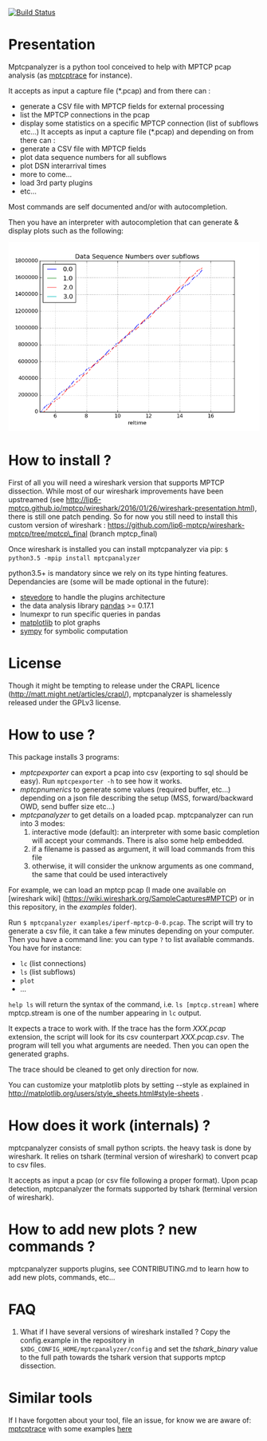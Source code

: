 [![Build Status](https://travis-ci.org/teto/mptcpanalyzer.svg?branch=stats)](https://travis-ci.org/teto/mptcpanalyzer)

Presentation 
===

Mptcpanalyzer is a python tool conceived to help with MPTCP pcap analysis (as [mptcptrace] for instance). 

It accepts as input a capture file (\*.pcap) and from there can :
- generate a CSV file with MPTCP fields for external processing
- list the MPTCP connections in the pcap
- display some statistics on a specific MPTCP connection (list of subflows etc...)
It accepts as input a capture file (\*.pcap) and depending on from there can :
- generate a CSV file with MPTCP fields
- plot data sequence numbers for all subflows
- plot DSN interarrival times
- more to come...
- load 3rd party plugins
- etc...

Most commands are self documented and/or with autocompletion.

Then you have an interpreter with autocompletion that can generate & display plots such as the following:

![Data Sequence Number (DSN) per subflow plot](examples/dsn.png)

How to install ?
===

First of all you will need a wireshark version that supports MPTCP dissection. 
While most of our wireshark improvements have been upstreamed (see http://lip6-mptcp.github.io/mptcp/wireshark/2016/01/26/wireshark-presentation.html), there is still one patch pending. 
So for now you still need to install this custom version of wireshark :
https://github.com/lip6-mptcp/wireshark-mptcp/tree/mptcp\_final (branch mptcp\_final)

Once wireshark is installed you can install mptcpanalyzer via pip:
`$ python3.5 -mpip install mptcpanalyzer`

python3.5+ is mandatory since we rely on its type hinting features.
Dependancies are (some will be made optional in the future):
- [stevedore](http://docs.openstack.org/developer/stevedore/) to handle the
  plugins architecture
- the data analysis library [pandas](http://pandas.pydata.org/) >= 0.17.1
- lnumexpr to run specific queries in pandas
- [matplotlib](http://matplotlib) to plot graphs
- [sympy](http://github.com/sympy/sympy) for symbolic computation

License
===
Though it might be tempting to release under the CRAPL licence (http://matt.might.net/articles/crapl/), mptcpanalyzer is shamelessly released under the GPLv3 license.


How to use ?
===

This package installs 3 programs:
- *mptcpexporter* can export a pcap into csv (exporting to sql should be easy).
Run `mptcpexporter -h` to see how it works.
- *mptcpnumerics* to generate some values (required buffer, etc...) depending on
  a json file describing the setup (MSS, forward/backward OWD, send buffer size
  etc...)
- *mptcpanalyzer* to get details on a loaded pcap. mptcpanalyzer can run into 3 modes:
  1. interactive mode (default): an interpreter with some basic completion will accept your commands. There is also some help embedded.
  2. if a filename is passed as argument, it will load commands from this file
  3. otherwise, it will consider the unknow arguments as one command, the same that could be used interactively

For example, we can load an mptcp pcap (I made one available on [wireshark wiki]
(https://wiki.wireshark.org/SampleCaptures#MPTCP) or in this repository, in the _examples_ folder).

Run  `$ mptcpanalyzer examples/iperf-mptcp-0-0.pcap`. The script will try to generate
a csv file, it can take a few minutes depending on your computer.
Then you have a command line: you can type `?` to list available commands. You have for instance:
- `lc` (list connections)
- `ls` (list subflows)
- `plot` 
- ...

`help ls` will return the syntax of the command, i.e. `ls [mptcp.stream]` where mptcp.stream is one of the number appearing 
in `lc` output.


It expects a trace to work with. If the trace has the form *XXX.pcap* extension, the script will look for its csv counterpart *XXX.pcap.csv*. The program will tell you what arguments are needed. Then you can open the generated graphs.

The trace should be cleaned to get only direction for now.


You can customize your matplotlib plots by setting --style <yourStyle> as
explained in http://matplotlib.org/users/style_sheets.html#style-sheets .


How does it work (internals) ?
===
mptcpanalyzer consists of small python scripts. the heavy task is done by wireshark.
It relies on tshark (terminal version of wireshark) to convert pcap to csv files.

It accepts as input a pcap (or csv file following a proper format). 
Upon pcap detection, mptcpanalyzer the formats supported by tshark (terminal version of wireshark).

How to add new plots ? new commands ?
===

mptcpanalyzer supports plugins, see CONTRIBUTING.md to learn how to add new
plots, commands, etc...


FAQ
===

1. What if I have several versions of wireshark installed ?
Copy the config.example in the repository in `$XDG_CONFIG_HOME/mptcpanalyzer/config` and set
the *tshark_binary* value to the full path towards the tshark version that supports mptcp dissection.

Similar tools
===

If I have forgotten about your tool, file an issue, for know we are aware of:
[mptcptrace](https://bitbucket.org/bhesmans/mptcptrace) with some examples [here](http://blog.multipath-tcp.org/blog/html/2015/02/02/mptcptrace_demo.html)


[mptcptrace]: https://bitbucket.org/bhesmans/mptcptrace
